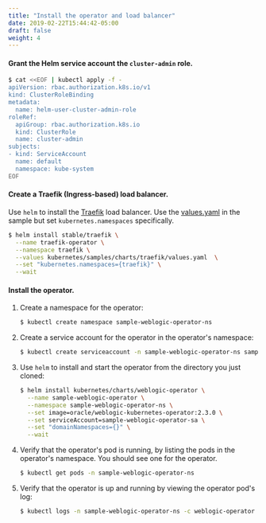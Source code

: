 ```yaml
---
title: "Install the operator and load balancer"
date: 2019-02-22T15:44:42-05:00
draft: false
weight: 4
---
```


#### Grant the Helm service account the `cluster-admin` role.

```bash
$ cat <<EOF | kubectl apply -f -
apiVersion: rbac.authorization.k8s.io/v1
kind: ClusterRoleBinding
metadata:
  name: helm-user-cluster-admin-role
roleRef:
  apiGroup: rbac.authorization.k8s.io
  kind: ClusterRole
  name: cluster-admin
subjects:
- kind: ServiceAccount
  name: default
  namespace: kube-system
EOF
```

#### Create a Traefik (Ingress-based) load balancer.

Use `helm` to install the [Traefik](http://github.com/oracle/weblogic-kubernetes-operator/blob/master/kubernetes/samples/charts/traefik/README.md) load balancer. Use the [values.yaml](http://github.com/oracle/weblogic-kubernetes-operator/blob/master/kubernetes/samples/charts/traefik/values.yaml) in the sample but set `kubernetes.namespaces` specifically.

```bash
$ helm install stable/traefik \
  --name traefik-operator \
  --namespace traefik \
  --values kubernetes/samples/charts/traefik/values.yaml  \
  --set "kubernetes.namespaces={traefik}" \
  --wait
```

#### Install the operator.

1.  Create a namespace for the operator:

    ```bash
    $ kubectl create namespace sample-weblogic-operator-ns
    ```

1.	Create a service account for the operator in the operator's namespace:

    ```bash
    $ kubectl create serviceaccount -n sample-weblogic-operator-ns sample-weblogic-operator-sa
    ```

1.  Use `helm` to install and start the operator from the directory you just cloned:	 

    ```bash
    $ helm install kubernetes/charts/weblogic-operator \
      --name sample-weblogic-operator \
      --namespace sample-weblogic-operator-ns \
      --set image=oracle/weblogic-kubernetes-operator:2.3.0 \
      --set serviceAccount=sample-weblogic-operator-sa \
      --set "domainNamespaces={}" \
      --wait
    ```

1. Verify that the operator's pod is running, by listing the pods in the operator's namespace. You should see one for the operator.

    ```bash
    $ kubectl get pods -n sample-weblogic-operator-ns
    ```

1.  Verify that the operator is up and running by viewing the operator pod's log:

    ```bash
    $ kubectl logs -n sample-weblogic-operator-ns -c weblogic-operator deployments/weblogic-operator
    ```
